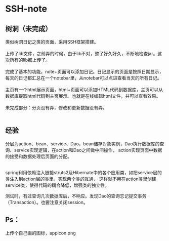 # SSH-note
## 树洞（未完成）<br>
类似树洞日记之类的页面，采用SSH框架搭建。<br><br>
上传了lib文件，之前弄的时候，由于lib不对，整了好久好久，不断地检查jar。这次所有的lib都上传了。<br><br>
完成了基本的功能，note+页面可以添加日记。日记显示的页面是按照日期显示，每天的日记都汇总在一个notebar里，从notebar可以点进查看当天的所有日记。<br><br>
主页有一个html展示页面，html+页面可以添加HTML代码到数据库，主页可以从数据库提取html代码到主页展示。也就是在线编辑html文件，并可以查看效果。<br><br>
未完成部分：分页没有弄，修改和更新数据没有弄。<br><br>

## 经验
分层为action、bean、service、Dao，bean储存对象实例，Dao执行数据库的查询、service实现逻辑，在action和Dao之间做中间操作，
action实现页面中数据的接受和数据处理后页面的分配。<br><br>

spring利用依赖注入链接struts2及Hibernate中的各个应用类，如把service层的类注入到action层的类里，实现两个类的互通，
这样就不用在action类里创建service类，使得代码的耦合降低，增强类的独立性。

测试时，有过查询几次数据库后，不响应。发现Dao的查询忘记提交事务（Transaction）。也要注意关闭session。

## Ps：
上传个自己画的图标，appicon.png

